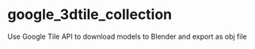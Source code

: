 # google_3dtile_collection
Use Google Tile API to download models to Blender and export as obj file
